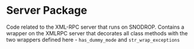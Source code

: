 Server Package
==============
Code related to the XML-RPC server that runs on SNODROP. Contains a wrapper on the XMLRPC server that decorates all class methods with the two wrappers defined here - `has_dummy_mode` and `str_wrap_exceptions`

